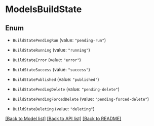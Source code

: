 # ModelsBuildState

## Enum


* `BuildStatePendingRun` (value: `"pending-run"`)

* `BuildStateRunning` (value: `"running"`)

* `BuildStateError` (value: `"error"`)

* `BuildStateSuccess` (value: `"success"`)

* `BuildStatePublished` (value: `"published"`)

* `BuildStatePendingDelete` (value: `"pending-delete"`)

* `BuildStatePendingForcedDelete` (value: `"pending-forced-delete"`)

* `BuildStateDeleting` (value: `"deleting"`)


[[Back to Model list]](../README.md#documentation-for-models) [[Back to API list]](../README.md#documentation-for-api-endpoints) [[Back to README]](../README.md)


